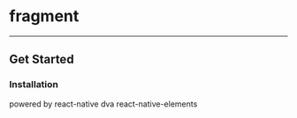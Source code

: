 # fragment
---

## Get Started

### Installation

powered by react-native dva react-native-elements
